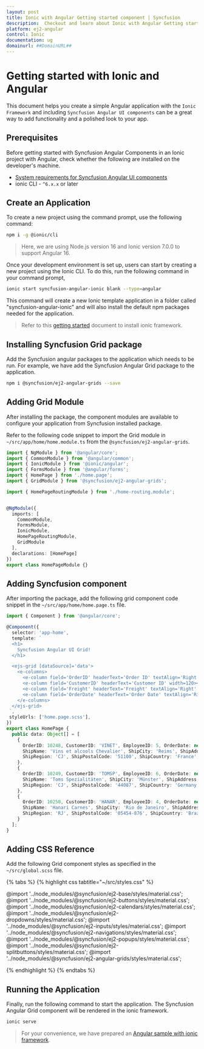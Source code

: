 ```yaml
---
layout: post
title: Ionic with Angular Getting started component | Syncfusion
description:  Checkout and learn about Ionic with Angular Getting started component of Syncfusion Essential JS 2 and more details.
platform: ej2-angular
control: Ionic 
documentation: ug
domainurl: ##DomainURL##
---
```


# Getting started with Ionic and Angular

This document helps you create a simple Angular application with the `Ionic Framework` and including `Syncfusion Angular UI components` can be a great way to add functionality and a polished look to your app.

## Prerequisites

Before getting started with Syncfusion Angular Components in an Ionic project with Angular, check whether the following are installed on the developer's machine.

* [System requirements for Syncfusion Angular UI components](https://ej2.syncfusion.com/angular/documentation/system-requirement)
* ionic CLI - `^6.x.x` or later

## Create an Application

To create a new project using the command prompt, use the following command:

```bash
npm i -g @ionic/cli
```

>Here, we are using Node.js version 16 and Ionic version 7.0.0 to support Angular 16.

Once your development environment is set up, users can start by creating a new project using the Ionic CLI. To do this, run the following command in your command prompt,

```bash
ionic start syncfusion-angular-ionic blank --type=angular 
```
This command will create a new Ionic template application in a folder called "syncfusion-angular-ionic" and will also install the default npm packages needed for the application.

>Refer to this [getting started](https://ionicframework.com/getting-started/#cli) document to install ionic framework.

## Installing Syncfusion Grid package

Add the Syncfusion angular packages to the application which needs to be run. For example, we have add the Syncfusion Angular Grid package to the application.

```bash
npm i @syncfusion/ej2-angular-grids --save
```

## Adding Grid Module

After installing the package, the component modules are available to configure your application from Syncfusion installed package.

Refer to the following code snippet to import the Grid module in `~/src/app/home/home.module.ts` from the `@syncfusion/ej2-angular-grids`.

```typescript
import { NgModule } from '@angular/core';
import { CommonModule } from '@angular/common';
import { IonicModule } from '@ionic/angular';
import { FormsModule } from '@angular/forms';
import { HomePage } from './home.page';
import { GridModule } from '@syncfusion/ej2-angular-grids';

import { HomePageRoutingModule } from './home-routing.module';


@NgModule({
  imports: [
    CommonModule,
    FormsModule,
    IonicModule,
    HomePageRoutingModule,
    GridModule
  ],
  declarations: [HomePage]
})
export class HomePageModule {}

```

## Adding Syncfusion component

After importing the package, add the following grid component code snippet in the `~/src/app/home/home.page.ts` file.

```typescript
import { Component } from '@angular/core';

@Component({
  selector: 'app-home',
  template: `
  <h1>
    Syncfusion Angular UI Grid!
  </h1>

  <ejs-grid [dataSource]='data'>
    <e-columns>
      <e-column field='OrderID' headerText='Order ID' textAlign='Right' width=90></e-column>
      <e-column field='CustomerID' headerText='Customer ID' width=120></e-column>
      <e-column field='Freight' headerText='Freight' textAlign='Right' format='C2' width=90></e-column>
      <e-column field='OrderDate' headerText='Order Date' textAlign='Right' format='yMd' width=120></e-column>
    </e-columns>
  </ejs-grid>
 `,
 styleUrls: ['home.page.scss'],
})
export class HomePage {
  public data: Object[] = [
    {
      OrderID: 10248, CustomerID: 'VINET', EmployeeID: 5, OrderDate: new Date(8364186e5),
      ShipName: 'Vins et alcools Chevalier', ShipCity: 'Reims', ShipAddress: '59 rue de l Abbaye',
      ShipRegion: 'CJ', ShipPostalCode: '51100', ShipCountry: 'France', Freight: 32.38, Verified: !0
    },
    {
      OrderID: 10249, CustomerID: 'TOMSP', EmployeeID: 6, OrderDate: new Date(836505e6),
      ShipName: 'Toms Spezialitäten', ShipCity: 'Münster', ShipAddress: 'Luisenstr. 48',
      ShipRegion: 'CJ', ShipPostalCode: '44087', ShipCountry: 'Germany', Freight: 11.61, Verified: !1
    },
    {
      OrderID: 10250, CustomerID: 'HANAR', EmployeeID: 4, OrderDate: new Date(8367642e5),
      ShipName: 'Hanari Carnes', ShipCity: 'Rio de Janeiro', ShipAddress: 'Rua do Paço, 67',
      ShipRegion: 'RJ', ShipPostalCode: '05454-876', ShipCountry: 'Brazil', Freight: 65.83, Verified: !0
    }
  ];
}

```

## Adding CSS Reference

Add the following Grid component styles as specified in the `~/src/global.scss` file.

{% tabs %}
{% highlight css tabtitle="~/src/styles.css" %}

@import '../node_modules/@syncfusion/ej2-base/styles/material.css';
@import '../node_modules/@syncfusion/ej2-buttons/styles/material.css';
@import '../node_modules/@syncfusion/ej2-calendars/styles/material.css';
@import '../node_modules/@syncfusion/ej2-dropdowns/styles/material.css';
@import '../node_modules/@syncfusion/ej2-inputs/styles/material.css';
@import '../node_modules/@syncfusion/ej2-navigations/styles/material.css';
@import '../node_modules/@syncfusion/ej2-popups/styles/material.css';
@import '../node_modules/@syncfusion/ej2-splitbuttons/styles/material.css';
@import '../node_modules/@syncfusion/ej2-angular-grids/styles/material.css';

{% endhighlight %}
{% endtabs %}

## Running the Application

Finally, run the following command to start the application. The Syncfusion Angular Grid component will be rendered in the ionic framework. 

 ```bash
ionic serve 
```

>For your convenience, we have prepared an [Angular sample with ionic framework](https://github.com/SyncfusionExamples/ej2-angular-ionic).

